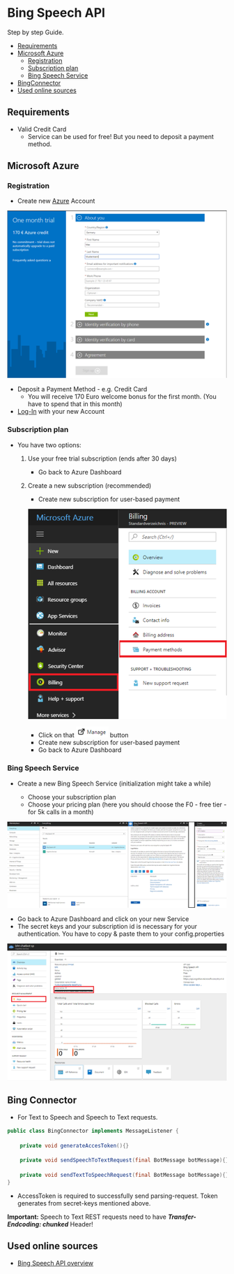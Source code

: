# Bing Speech API

Step by step Guide.
<!-- MarkdownTOC -->

- [Requirements](#requirements)
- [Microsoft Azure](#microsoft-azure-registration)
    - [Registration](#registration)
    - [Subscription plan](#subscription-plan)
    - [Bing Speech Service](#bing-speech-service)
- [BingConnector](#bing-connector)
- [Used online sources](#used-online-sources)

<!-- /MarkdownTOC -->

## Requirements

- Valid Credit Card 
    - Service can be used for free! But you need to deposit a payment method.

## Microsoft Azure 

### Registration

- Create new [Azure](https://azure.microsoft.com/de-de/free/) Account

![Azure Registration](img/bing/azure-registration.png)

- Deposit a Payment Method - e.g. Credit Card
    - You will receive 170 Euro welcome bonus for the first month. (You have to spend that in this month)
- [Log-In](https://portal.azure.com/#dashboard/private) with your new Account 

### Subscription plan

- You have two options:
    1. Use your free trial subscription (ends after 30 days)
        - Go back to Azure Dashboard
    
    2. Create a new subscription (recommended)
    
        - Create new subscription for user-based payment
        
        ![Billing Menu](img/bing/billing-menu.png)
        
        - Click on that ![Manage Button](img/bing/manage-btn.png) button    
        - Create new subscription for user-based payment
        - Go back to Azure Dashboard

### Bing Speech Service

- Create a new Bing Speech Service (initialization might take a while)

    - Choose your subscription plan
    - Choose your pricing plan (here you should choose the F0 - free tier - for 5k calls in a month)
    
![Create Service](img/bing/create-new-bing-speech-service.png)

- Go back to Azure Dashboard and click on your new Service
- The secret keys and your subscription id is necessary for your authentication. You have to copy & paste them to your config.properties

![Bing Speech Service](img/bing/bing-speech-service-dashboard.png)

## Bing Connector

- For Text to Speech and Speech to Text requests.

```java
public class BingConnector implements MessageListener {
    
    private void generateAccesToken(){}
    
    private void sendSpeechToTextRequest(final BotMessage botMessage){}
    
    private void sendTextToSpeechRequest(final BotMessage botMessage){}
}
```

- AccessToken is required to successfully send parsing-request. Token generates from secret-keys mentioned above.


__Important:__ Speech to Text REST requests need to have **_Transfer-Endcoding: chunked_** Header!

## Used online sources
- [Bing Speech API overview](https://docs.microsoft.com/de-de/azure/cognitive-services/speech/home)